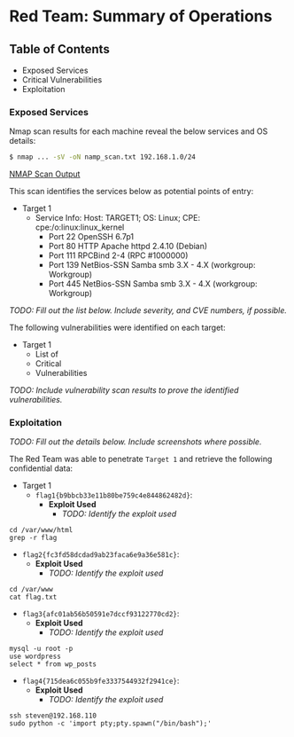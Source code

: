 # Red Team: Summary of Operations

## Table of Contents
- Exposed Services
- Critical Vulnerabilities
- Exploitation

### Exposed Services

Nmap scan results for each machine reveal the below services and OS details:

```bash
$ nmap ... -sV -oN namp_scan.txt 192.168.1.0/24
```
[NMAP Scan Output](/Doc/nmap_scan.txt)

This scan identifies the services below as potential points of entry:
- Target 1
  - Service Info: Host: TARGET1; OS: Linux; CPE: cpe:/o:linux:linux_kernel
    - Port 22 OpenSSH 6.7p1
    - Port 80 HTTP Apache httpd 2.4.10 (Debian)
    - Port 111 RPCBind 2-4 (RPC #1000000)
    - Port 139 NetBios-SSN Samba smb 3.X - 4.X (workgroup: Workgroup)
    - Port 445 NetBios-SSN Samba smb 3.X - 4.X (workgroup: Workgroup)

_TODO: Fill out the list below. Include severity, and CVE numbers, if possible._

The following vulnerabilities were identified on each target:
- Target 1
  - List of
  - Critical
  - Vulnerabilities

_TODO: Include vulnerability scan results to prove the identified vulnerabilities._

### Exploitation
_TODO: Fill out the details below. Include screenshots where possible._

The Red Team was able to penetrate `Target 1` and retrieve the following confidential data:
- Target 1
  - `flag1{b9bbcb33e11b80be759c4e844862482d}`:
    - **Exploit Used**
      - _TODO: Identify the exploit used_
```
cd /var/www/html 
grep -r flag 
```
  - `flag2{fc3fd58dcdad9ab23faca6e9a36e581c}`: 
    - **Exploit Used**
      - _TODO: Identify the exploit used_
```
cd /var/www
cat flag.txt
```
  - `flag3{afc01ab56b50591e7dccf93122770cd2}`: 
    - **Exploit Used**
      - _TODO: Identify the exploit used_
```
mysql -u root -p
use wordpress
select * from wp_posts
```
  - `flag4{715dea6c055b9fe3337544932f2941ce}`: 
    - **Exploit Used**
      - _TODO: Identify the exploit used_
```
ssh steven@192.168.110
sudo python -c 'import pty;pty.spawn("/bin/bash");'
```